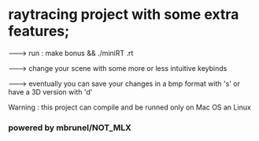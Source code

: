 # raytracing project with some extra features;

---> run : make bonus && ./miniRT <yourfile>.rt
  
---> change your scene with some more or less intuitive keybinds
  
---> eventually you can save your changes in a bmp format with 's' or have a 3D version with 'd'

Warning : this project can compile and be runned only on Mac OS an Linux

### powered by mbrunel/NOT_MLX
